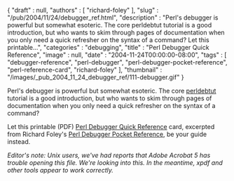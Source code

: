 {
   "draft" : null,
   "authors" : [
      "richard-foley"
   ],
   "slug" : "/pub/2004/11/24/debugger_ref.html",
   "description" : "Perl's debugger is powerful but somewhat esoteric. The core perldebtut tutorial is a good introduction, but who wants to skim through pages of documentation when you only need a quick refresher on the syntax of a command? Let this printable...",
   "categories" : "debugging",
   "title" : "Perl Debugger Quick Reference",
   "image" : null,
   "date" : "2004-11-24T00:00:00-08:00",
   "tags" : [
      "debugger-reference",
      "perl-debugger",
      "perl-debugger-pocket-reference",
      "perl-reference-card",
      "richard-foley"
   ],
   "thumbnail" : "/images/_pub_2004_11_24_debugger_ref/111-debugger.gif"
}



Perl's debugger is powerful but somewhat esoteric. The core [perldebtut](http://www.perlpod.com/5.8.4/pod/perldebtut.html) tutorial is a good introduction, but who wants to skim through pages of documentation when you only need a quick refresher on the syntax of a command?

Let this printable (PDF) [Perl Debugger Quick Reference](/media/_pub_2004_11_24_debugger_ref/debugger_ref.pdf) card, excerpted from Richard Foley's [Perl Debugger Pocket Reference](http://www.oreilly.com/catalog/perldebugpr/index.html), be your guide instead.

*Editor's note: Unix users, we've had reports that Adobe Acrobat 5 has trouble opening this file. We're looking into this. In the meantime, xpdf and other tools appear to work correctly.*
